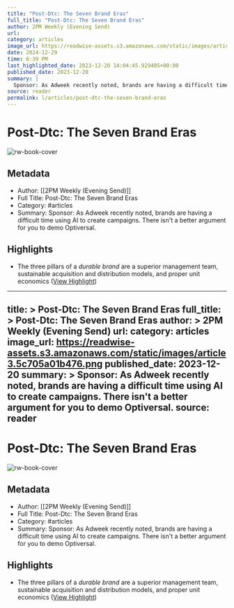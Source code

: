 ```yaml
---
title: "Post-Dtc: The Seven Brand Eras"
full_title: "Post-Dtc: The Seven Brand Eras"
author: 2PM Weekly (Evening Send)
url: 
category: articles
image_url: https://readwise-assets.s3.amazonaws.com/static/images/article3.5c705a01b476.png
date: 2024-12-29
time: 6:39 PM
last_highlighted_date: 2023-12-20 14:04:45.929405+00:00
published_date: 2023-12-20
summary: |
  Sponsor: As Adweek recently noted, brands are having a difficult time using AI to create campaigns. There isn't a better argument for you to demo Optiversal.
source: reader
permalink: l/articles/post-dtc-the-seven-brand-eras
---
```

# Post-Dtc: The Seven Brand Eras

![rw-book-cover](https://readwise-assets.s3.amazonaws.com/static/images/article3.5c705a01b476.png)

## Metadata
- Author: [[2PM Weekly (Evening Send)]]
- Full Title: Post-Dtc: The Seven Brand Eras
- Category: #articles
- Summary: Sponsor: As Adweek recently noted, brands are having a difficult time using AI to create campaigns. There isn't a better argument for you to demo Optiversal.

## Highlights
- The three pillars of a *durable brand* are a superior management team, sustainable acquisition and distribution models, and proper unit economics ([View Highlight](https://read.readwise.io/read/01hj3rp1vs58x7j2t8g2ta9h7a))


---
title: >
  Post-Dtc: The Seven Brand Eras
full_title: >
  Post-Dtc: The Seven Brand Eras
author: >
  2PM Weekly (Evening Send)
url: 
category: articles
image_url: https://readwise-assets.s3.amazonaws.com/static/images/article3.5c705a01b476.png
published_date: 2023-12-20
summary: >
  Sponsor: As Adweek recently noted, brands are having a difficult time using AI to create campaigns. There isn't a better argument for you to demo Optiversal.
source: reader
---
# Post-Dtc: The Seven Brand Eras

![rw-book-cover](https://readwise-assets.s3.amazonaws.com/static/images/article3.5c705a01b476.png)

## Metadata
- Author: [[2PM Weekly (Evening Send)]]
- Full Title: Post-Dtc: The Seven Brand Eras
- Category: #articles
- Summary: Sponsor: As Adweek recently noted, brands are having a difficult time using AI to create campaigns. There isn't a better argument for you to demo Optiversal.

## Highlights
- The three pillars of a *durable brand* are a superior management team, sustainable acquisition and distribution models, and proper unit economics ([View Highlight](https://read.readwise.io/read/01hj3rp1vs58x7j2t8g2ta9h7a))


